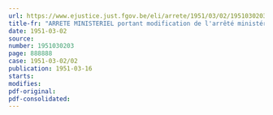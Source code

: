 ```yaml
---
url: https://www.ejustice.just.fgov.be/eli/arrete/1951/03/02/1951030203/justel
title-fr: "ARRETE MINISTERIEL portant modification de l'arrêté ministériel du 9 février 1946 fixant le barème des honoraires pharmaceutiques applicable en matière d'assurance obligatoire en cas de maladie ou d'invalidité."
date: 1951-03-02
source:
number: 1951030203
page: 888888
case: 1951-03-02/02
publication: 1951-03-16
starts:
modifies:
pdf-original:
pdf-consolidated:
---
```


